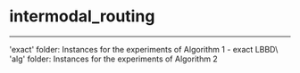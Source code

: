 # intermodal_routing
---------------------------------------------------------------------
'exact' folder: Instances for the experiments of Algorithm 1 - exact LBBD\\
'alg' folder: Instances for the experiments of Algorithm 2
